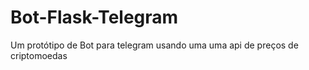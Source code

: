 # Bot-Flask-Telegram
Um protótipo de Bot para telegram usando uma uma api de preços de criptomoedas
